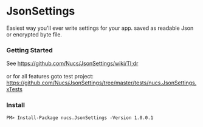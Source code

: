 # JsonSettings
Easiest way you'll ever write settings for your app. saved as readable Json or encrypted byte file.

### Getting Started
See https://github.com/Nucs/JsonSettings/wiki/Tl;dr<br><br>
or for all features goto test project: https://github.com/Nucs/JsonSettings/tree/master/tests/nucs.JsonSettings.xTests
### Install
```
PM> Install-Package nucs.JsonSettings -Version 1.0.0.1
```
